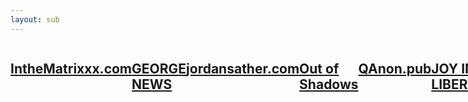 ```yaml
---
layout: sub
---
```


<div style="display:flex;">
<h2 class="font_2"><a href="https://www.inthematrixxx.com" target="_blank" rel="noopener">IntheMatrixxx.com</a></h2>
<h2 class="font_2"><a href="https://george.news/#/" target="_blank" rel="noopener">GEORGE NEWS</a></h2>
<h2 class="font_2"><a href="https://www.jordansather.com" target="_blank" rel="noopener">jordansather.com</a></h2>
<h2 class="font_2">&ZeroWidthSpace;<a href="https://www.outofshadows.org" target="_blank" rel="noopener">Out of Shadows</a></h2>
<h2 class="font_2"><a href="https://qanon.pub" target="_blank" rel="noopener">QAnon.pub</a></h2>
<h2 class="font_2">&ZeroWidthSpace;<a href="https://joyinliberty.com/qanon/map/" target="_blank" rel="noopener">JOY IN LIBERTY</a></h2>
<h2 class="font_2"><a href="https://wewake.life" target="_blank" rel="noopener">&ZeroWidthSpace;WeWake</a></h2>

<h2 class="font_2"><a href="https://www.jtwilde.com" target="_blank" rel="noopener">J.T. Wilde</a></h2>
<h2 class="font_2"><a href="http://prayingmedic.com" target="_blank" rel="noopener">Praying Medic</a></h2>
<h2 class="font_2"><a href="http://www.magapill.com" target="_blank" rel="noopener">MAGAPILL</a></h2>
<h2 class="font_2"><a href="https://www.blue-eyes.us" target="_blank" rel="noopener">&ZeroWidthSpace;Blue Eyes</a></h2>
<h2 class="font_2"><a href="https://qposts.in/japanese" target="_blank" rel="noopener">Posts.in</a></h2>
<h2 class="font_2"><a href="https://www.qproofs.com" target="_blank" rel="noopener">Qproofs</a></h2>
<h2 class="font_2"><a href="https://www.theorionlines.com/" target="_blank" rel="noopener">&ZeroWidthSpace;ORION &nbsp;LINES</a></h2>

<h2 class="font_2"><a href="https://george-news-2021.blogspot.com/" target="_blank" rel="noopener">GEORGE NEWS RADIO</a></h2>
<h2 class="font_2"><a href="https://mikeflynndefensefund.org" target="_blank" rel="noopener">MICHAL T. FLYNN LEGAL DEFENSE FUND</a></h2>
<h2 class="font_2"><a href="https://www.republictownsquare.com" target="_blank" rel="noopener">&ZeroWidthSpace;Republic Town Square</a></h2>
<h2 class="font_2"><a href="https://eyedropmedia.com/about" target="_blank" rel="noopener">EYE DROP MEDIA</a></h2>
  </div>
